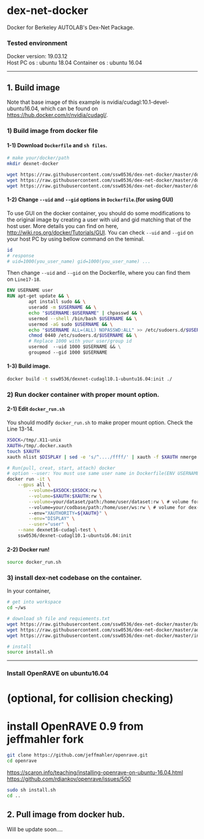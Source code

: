 # dex-net-docker
Docker for Berkeley AUTOLAB's Dex-Net Package.
### Tested environment
Docker version: 19.03.12 \
Host PC os : ubuntu 18.04
Container os : ubuntu 16.04

---
## 1. Build image
Note that base image of this example is nvidia/cudagl:10.1-devel-ubuntu16.04, which can be found on https://hub.docker.com/r/nvidia/cudagl/.
### 1) Build image from docker file
#### 1-1) Download `Dockerfile` and `sh files`.
```bash
# make your/docker/path
mkdir dexnet-docker

wget https://raw.githubusercontent.com/ssw0536/dex-net-docker/master/docker/Dockerfile
wget https://raw.githubusercontent.com/ssw0536/dex-net-docker/master/docker/build.sh
wget https://raw.githubusercontent.com/ssw0536/dex-net-docker/master/docker/docker_run.sh
```
#### 1-2) Change `--uid` and `--gid` options in `Dockerfile`.(for using GUI)
To use GUI on the docker container, you should do some modifications to the original image by creating a user with uid and gid matching that of the host user. More details you can find on here, http://wiki.ros.org/docker/Tutorials/GUI. You can check `--uid` and `--gid` on your host PC by using bellow command on the teminal. 
```bash
id
# response
# uid=1000(you_user_name) gid=1000(you_user_name) ...
```
Then change `--uid` and `--gid` on the Dockerfile, where you can find them on `Line17-18`.
```Dockerfile
ENV USERNAME user
RUN apt-get update && \
        apt install sudo && \
        useradd -m $USERNAME && \
        echo "$USERNAME:$USERNAME" | chpasswd && \
        usermod --shell /bin/bash $USERNAME && \
        usermod -aG sudo $USERNAME && \
        echo "$USERNAME ALL=(ALL) NOPASSWD:ALL" >> /etc/sudoers.d/$USERNAME && \
        chmod 0440 /etc/sudoers.d/$USERNAME && \
        # Replace 1000 with your user/group id
        usermod  --uid 1000 $USERNAME && \
        groupmod --gid 1000 $USERNAME
```

#### 1-3) Build image.
```bash
docker build -t ssw0536/dexnet-cudagl10.1-ubuntu16.04:init ./
```
### 2) Run docker container with proper mount option.
#### 2-1) Edit `docker_run.sh`
You should modify `docker_run.sh` to make proper mount option. Check the Line 13-14.
```bash
XSOCK=/tmp/.X11-unix
XAUTH=/tmp/.docker.xauth
touch $XAUTH
xauth nlist $DISPLAY | sed -e 's/^..../ffff/' | xauth -f $XAUTH nmerge -

# Run(pull, creat, start, attach) docker
# option --user: You must use same user name in Dockerfile(ENV USERNAME yourUserName)
docker run -it \
	--gpus all \
        --volume=$XSOCK:$XSOCK:rw \
        --volume=$XAUTH:$XAUTH:rw \
	    --volume=your/dataset/path:/home/user/dataset:rw \ # volume for dex-net dataset
	    --volume=your/codbase/path:/home/user/ws:rw \ # volume for dex-net codebase
        --env="XAUTHORITY=${XAUTH}" \
        --env="DISPLAY" \
        --user="user" \
	--name dexnet16-cudagl-test \
    ssw0536/dexnet-cudagl10.1-ubuntu16.04:init
```
#### 2-2) Docker run!
```bash
source docker_run.sh
```
### 3) install dex-net codebase on the container.
In your container,
```bash
# get into workspace
cd ~/ws

# download sh file and requiements.txt
wget https://raw.githubusercontent.com/ssw0536/dex-net-docker/master/basic_requirements.txt
wget https://raw.githubusercontent.com/ssw0536/dex-net-docker/master/advanced_requirements.txt
wget https://raw.githubusercontent.com/ssw0536/dex-net-docker/master/install.sh

# install
source install.sh
```
---
### Install OpenRAVE on ubuntu16.04
# (optional, for collision checking)
# install OpenRAVE 0.9 from jeffmahler fork
```bash
git clone https://github.com/jeffmahler/openrave.git
cd openrave
```
https://scaron.info/teaching/installing-openrave-on-ubuntu-16.04.html
https://github.com/rdiankov/openrave/issues/500

```bash
sudo sh install.sh
cd ..
```


## 2. Pull image from docker hub.
Will be update soon....
